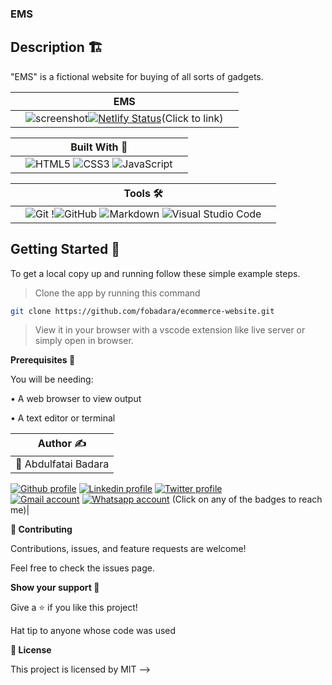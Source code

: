 ### EMS

## Description 🏗️

"EMS" is a fictional website for buying of all sorts of gadgets.

||             EMS ||
|-|-----------------------------------|-|
||![screenshot](./images/ems.gif)[![Netlify Status](https://api.netlify.com/api/v1/badges/17e4dfb8-0e73-4ad5-a93e-190cad97a1a2/deploy-status)](https://app.netlify.com/sites/my-ems/deploys)(Click to link)||

||Built With 🔨 ||
|-|-------------|-|
||![HTML5](https://img.shields.io/badge/html5-%23E34F26.svg?style=for-the-badge&logo=html5&logoColor=white) ![CSS3](https://img.shields.io/badge/css3-%231572B6.svg?style=for-the-badge&logo=css3&logoColor=white) ![JavaScript](https://img.shields.io/badge/javascript-%23323330.svg?style=for-the-badge&logo=javascript&logoColor=%23F7DF1E)||


||Tools 🛠️||
|-|-------------|-|
||![Git](https://img.shields.io/badge/git-%23F05033.svg?style=for-the-badge&logo=git&logoColor=white) !![GitHub](https://img.shields.io/badge/github-%23121011.svg?style=for-the-badge&logo=github&logoColor=white)   ![Markdown](https://img.shields.io/badge/markdown-%23000000.svg?style=for-the-badge&logo=markdown&logoColor=white)  ![Visual Studio Code](https://img.shields.io/badge/Visual%20Studio%20Code-0078d7.svg?style=for-the-badge&logo=visual-studio-code&logoColor=white)

## Getting Started 🏁

To get a local copy up and running follow these simple example steps.

> Clone the app by running this command

```bash 
git clone https://github.com/fobadara/ecommerce-website.git
```

> View it in your browser with a vscode extension like live server or simply open in browser.
 
**Prerequisites 📜**

You will be needing:

• A web browser to view output

• A text editor or terminal

| Author ✍️ |
|---|
|👤 Abdulfatai Badara
<a target="_blank" href="https://github.com/fobadara"><img src="https://img.shields.io/badge/github-%23121011.svg?style=for-the-badge&logo=github&logoColor=white" alt="Github profile"></a>  <a target="_blank" href="https://www.linkedin.com/in/fob90s"><img src="https://img.shields.io/badge/-LinkedIn-0077b5?style=for-the-badge&logo=LinkedIn&logoColor=white" alt="Linkedin profile"></a> <a target="_blank" href="https://twitter.com/fob90s"><img src="https://img.shields.io/badge/-Twitter-1DA1F2?style=for-the-badge&logo=Twitter&logoColor=white" alt="Twitter profile"></a>  
<a target="_blank" href="mailto:fob90s@gmail.com"><img src="https://img.shields.io/badge/-Gmail-D14836?style=for-the-badge&logo=Gmail&logoColor=white" alt="Gmail account"></a> <a target="_blank" href="https://wa.me/+2349066478370"> <img src="https://img.shields.io/badge/WhatsApp-25D366?style=for-the-badge&logo=whatsapp&logoColor=white" alt="Whatsapp account"></a> (Click on any of the badges to reach me)|


**🤝 Contributing**

Contributions, issues, and feature requests are welcome!

Feel free to check the issues page.

**Show your support 💪**

Give a ⭐️ if you like this project!

Hat tip to anyone whose code was used

**📝 License**

This project is licensed by MIT -->